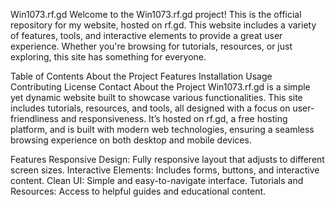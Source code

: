 Win1073.rf.gd
Welcome to the Win1073.rf.gd project! This is the official repository for my website, hosted on rf.gd. This website includes a variety of features, tools, and interactive elements to provide a great user experience. Whether you're browsing for tutorials, resources, or just exploring, this site has something for everyone.

Table of Contents
About the Project
Features
Installation
Usage
Contributing
License
Contact
About the Project
Win1073.rf.gd is a simple yet dynamic website built to showcase various functionalities. This site includes tutorials, resources, and tools, all designed with a focus on user-friendliness and responsiveness. It’s hosted on rf.gd, a free hosting platform, and is built with modern web technologies, ensuring a seamless browsing experience on both desktop and mobile devices.

Features
Responsive Design: Fully responsive layout that adjusts to different screen sizes.
Interactive Elements: Includes forms, buttons, and interactive content.
Clean UI: Simple and easy-to-navigate interface.
Tutorials and Resources: Access to helpful guides and educational content.
